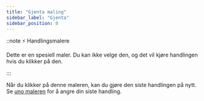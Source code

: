 ```yaml
---
title: "Gjenta maling"
sidebar_label: "Gjenta"
sidebar_position: 0
---
```


::note ⚡ Handlingsmalere

Dette er en spesiell maler. Du kan ikke velge den, og det vil kjøre handlingen hvis du klikker på den.

:::

Når du klikker på denne maleren, kan du gjøre den siste handlingen på nytt. Se [uno maleren](undo) for å angre din siste handling.

